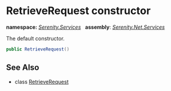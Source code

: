 # RetrieveRequest constructor
**namespace:** *[Serenity.Services](../../README.md#serenity.services-namespace)*   **assembly**: *[Serenity.Net.Services](../../README.md)*

The default constructor.

```csharp
public RetrieveRequest()
```

## See Also

* class [RetrieveRequest](../RetrieveRequest.md)